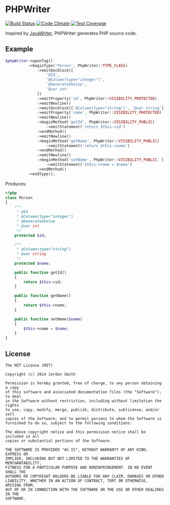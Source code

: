 
PHPWriter
=========
[![Build Status](https://travis-ci.org/jrdnull/phpwriter.svg?branch=master)](https://travis-ci.org/jrdnull/phpwriter)
[![Code Climate](https://codeclimate.com/github/jrdnull/phpwriter/badges/gpa.svg)](https://codeclimate.com/github/jrdnull/phpwriter)
[![Test Coverage](https://codeclimate.com/github/jrdnull/phpwriter/badges/coverage.svg)](https://codeclimate.com/github/jrdnull/phpwriter)

Inspired by [JavaWriter](https://github.com/square/javawriter), PHPWriter generates PHP source code.

Example
-------

```php
$phpWriter->openTag()
          ->beginType('Person', PhpWriter::TYPE_CLASS)
              ->emitDocblock([
                  '@Id',
                  '@Column(type="integer")',
                  '@GeneratedValue',
                  '@var int'
              ])
              ->emitProperty('id', PhpWriter::VISIBILITY_PROTECTED)
              ->emitNewline()
              ->emitDocblock(['@Column(type="string")', '@var string'])
              ->emitProperty('name', PhpWriter::VISIBILITY_PROTECTED)
              ->emitNewline()
              ->beginMethod('getId', PhpWriter::VISIBILITY_PUBLIC)
                  ->emitStatement('return $this->id')
              ->endMethod()
              ->emitNewline()
              ->beginMethod('getName', PhpWriter::VISIBILITY_PUBLIC)
                  ->emitStatement('return $this->name')
              ->endMethod()
              ->emitNewline()
              ->beginMethod('setName', PhpWriter::VISIBILITY_PUBLIC, ['name'])
                  ->emitStatement('$this->name = $name')
              ->endMethod()
          ->endType();
```

Produces:

```php
<?php
class Person
{
    /**
     * @Id
     * @Column(type="integer")
     * @GeneratedValue
     * @var int
     */
    protected $id;

    /**
     * @Column(type="string")
     * @var string
     */
    protected $name;

    public function getId()
    {
        return $this->id;
    }

    public function getName()
    {
        return $this->name;
    }

    public function setName($name)
    {
        $this->name = $name;
    }
}
```

License
-------

    The MIT License (MIT)
    
    Copyright (c) 2014 Jordon Smith
    
    Permission is hereby granted, free of charge, to any person obtaining a copy
    of this software and associated documentation files (the "Software"), to deal
    in the Software without restriction, including without limitation the rights
    to use, copy, modify, merge, publish, distribute, sublicense, and/or sell
    copies of the Software, and to permit persons to whom the Software is
    furnished to do so, subject to the following conditions:
    
    The above copyright notice and this permission notice shall be included in all
    copies or substantial portions of the Software.
    
    THE SOFTWARE IS PROVIDED "AS IS", WITHOUT WARRANTY OF ANY KIND, EXPRESS OR
    IMPLIED, INCLUDING BUT NOT LIMITED TO THE WARRANTIES OF MERCHANTABILITY,
    FITNESS FOR A PARTICULAR PURPOSE AND NONINFRINGEMENT. IN NO EVENT SHALL THE
    AUTHORS OR COPYRIGHT HOLDERS BE LIABLE FOR ANY CLAIM, DAMAGES OR OTHER
    LIABILITY, WHETHER IN AN ACTION OF CONTRACT, TORT OR OTHERWISE, ARISING FROM,
    OUT OF OR IN CONNECTION WITH THE SOFTWARE OR THE USE OR OTHER DEALINGS IN THE
    SOFTWARE.
